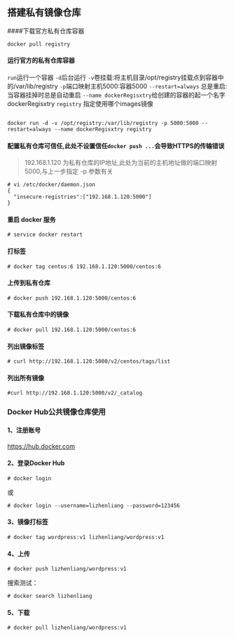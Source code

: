 ## 搭建私有镜像仓库

####下载官方私有仓库容器
```
docker pull registry
```
#### 运行官方的私有仓库容器
`run`运行一个容器
`-d`后台运行
`-v`卷挂载:将主机目录/opt/registry挂载点到容器中的/var/lib/registry
`-p`端口映射主机5000:容器5000
`--restart=always` 总是重启:当容器挂掉时总是自动重启
`--name dockerRegisxtry`给创建的容器的起一个名字dockerRegisxtry
`registry` 指定使用哪个images镜像
```

docker run -d -v /opt/registry:/var/lib/registry -p 5000:5000 --restart=always --name dockerRegisxtry registry
```

#### 配置私有仓库可信任,此处不设置信任`docker push ...`会导致HTTPS的传输错误
>192.168.1.120 为私有仓库的IP地址,此处为当前的主机地址做的端口映射5000,与上一步指定 -p 参数有关
```
# vi /etc/docker/daemon.json 
{
  "insecure-registries":["192.168.1.120:5000"]
} 
```
#### 重启 docker 服务
```
# service docker restart
```
#### 打标签
```
# docker tag centos:6 192.168.1.120:5000/centos:6
```
#### 上传到私有仓库
```
# docker push 192.168.1.120:5000/centos:6
```
#### 下载私有仓库中的镜像
```
# docker pull 192.168.1.120:5000/centos:6
```
#### 列出镜像标签
```
# curl http://192.168.1.120:5000/v2/centos/tags/list
```
#### 列出所有镜像
```
#curl http://192.168.1.120:5000/v2/_catalog
```
### Docker Hub公共镜像仓库使用
#### 1、注册账号
https://hub.docker.com
#### 2、登录Docker Hub
```
# docker login
```
或
```
# docker login --username=lizhenliang --password=123456
```
#### 3、镜像打标签
```
# docker tag wordpress:v1 lizhenliang/wordpress:v1
```
#### 4、上传
```
# docker push lizhenliang/wordpress:v1
```
搜索测试：
```
# docker search lizhenliang
```
#### 5、下载
```
# docker pull lizhenliang/wordpress:v1
```